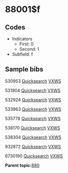 # 88001$f

## Codes

-   Indicators
    -   First: 0
    -   Second: 1
-   Subfield: f

## Sample bibs

530953 [Quicksearch](https://search.library.yale.edu/catalog/530953) [VXWS](http://prodorbis.library.yale.edu:7014/vxws/GetHoldingsService?bibId=530953)

531904 [Quicksearch](https://search.library.yale.edu/catalog/531904) [VXWS](http://prodorbis.library.yale.edu:7014/vxws/GetHoldingsService?bibId=531904)

532924 [Quicksearch](https://search.library.yale.edu/catalog/532924) [VXWS](http://prodorbis.library.yale.edu:7014/vxws/GetHoldingsService?bibId=532924)

533963 [Quicksearch](https://search.library.yale.edu/catalog/533963) [VXWS](http://prodorbis.library.yale.edu:7014/vxws/GetHoldingsService?bibId=533963)

535778 [Quicksearch](https://search.library.yale.edu/catalog/535778) [VXWS](http://prodorbis.library.yale.edu:7014/vxws/GetHoldingsService?bibId=535778)

538170 [Quicksearch](https://search.library.yale.edu/catalog/538170) [VXWS](http://prodorbis.library.yale.edu:7014/vxws/GetHoldingsService?bibId=538170)

538304 [Quicksearch](https://search.library.yale.edu/catalog/538304) [VXWS](http://prodorbis.library.yale.edu:7014/vxws/GetHoldingsService?bibId=538304)

932872 [Quicksearch](https://search.library.yale.edu/catalog/932872) [VXWS](http://prodorbis.library.yale.edu:7014/vxws/GetHoldingsService?bibId=932872)

6730190 [Quicksearch](https://search.library.yale.edu/catalog/6730190) [VXWS](http://prodorbis.library.yale.edu:7014/vxws/GetHoldingsService?bibId=6730190)

**Parent topic:**[880](../../tags/880/880.md)


